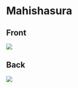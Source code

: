 # Mahishasura
 ## Front
 ![](../images/mahishasura-front.jpg)
 ## Back
 ![](../images/mahishasura-back.jpg)